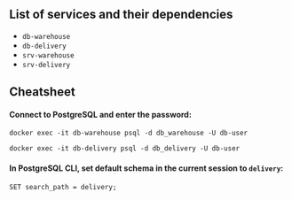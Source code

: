 ## List of services and their dependencies

- `db-warehouse`
- `db-delivery`
- `srv-warehouse`
- `srv-delivery`


## Cheatsheet

#### Connect to PostgreSQL and enter the password:

```shell
docker exec -it db-warehouse psql -d db_warehouse -U db-user
```

```shell
docker exec -it db-delivery psql -d db_delivery -U db-user
```

#### In PostgreSQL CLI, set default schema in the current session to `delivery`:
```shell
SET search_path = delivery;
```

